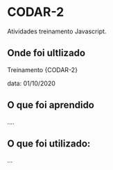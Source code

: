 # CODAR-2

Atividades treinamento Javascript.

## Onde foi ultlizado

Treinamento {CODAR-2}

data: 01/10/2020

## O que foi aprendido
....

## O que foi utilizado:
...